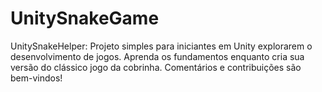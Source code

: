 # UnitySnakeGame
UnitySnakeHelper: Projeto simples para iniciantes em Unity explorarem o desenvolvimento de jogos. Aprenda os fundamentos enquanto cria sua versão do clássico jogo da cobrinha. Comentários e contribuições são bem-vindos!

